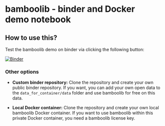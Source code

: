 # bamboolib - binder and Docker demo notebook


## How to use this?

Test the bamboolib demo on binder via clicking the following button:

[![Binder](https://mybinder.org/badge_logo.svg)](https://mybinder.org/v2/gh/8080labs/bamboolib_docker_demo_notebook/master?filepath=bamboolib_demo_titanic.ipynb)




### Other options

- __Custom binder repository:__ Clone the repository and create your own public binder repository. If you want, you can add your own open data to the `data_for_container/data` folder and use bamboolib for free on this data.


- __Local Docker container:__ Clone the repository and create your own local bamboolib Docker container. If you want to use bamboolib within this private Docker container, you need a bamboolib license key.

